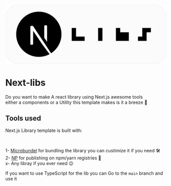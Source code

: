<div align="center">
<img src="./next-libs.png" width="500px" />
</div>

# Next-libs

Do you want to make A react library using Next.js awesome tools <br/> either a components or a Utility this template makes is it a breeze 🚀

## Tools used

<p>Next.js Library template is built with:</p><br/>

1- [Microbundel](https://github.com/developit/microbundle) for bundling the library you can custimize it if you need 🛠<br/>
2- [NP](https://github.com/sindresorhus/np) for publishing on npm/yarn registries 🚀<br/>
x- Any libray if you ever need 😉 <br/>

If you want to use TypeScript for the lib you can Go to the `main` branch and use it
